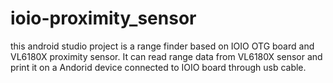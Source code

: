 # ioio-proximity_sensor
this android studio project is a range finder based on IOIO OTG board and VL6180X proximity sensor. It can read range data from VL6180X sensor and print it on a Andorid device connected to IOIO board through usb cable.
